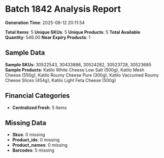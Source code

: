 # Batch 1842 Analysis Report

**Generation Time**: 2025-08-12 20:11:54

**Total Items**: 5
**Unique SKUs**: 5
**Unique Products**: 5
**Total Available Quantity**: 546.00
**Near Expiry Products**: 1

## Sample Data
**Sample SKUs**: 30522543, 30433886, 30524282, 30523728, 30523685
**Sample Products**: Katilo White Cheese Low Salt (500g), Katilo Mesh Cheese (550g), Katilo Roumy Cheese Pure (300g), Katilo Vaccumed Roumy Cheese Slices (454g), Katilo Light Feta Cheese (500g)

## Financial Categories
- **Centralized Fresh**: 5 items

## Missing Data
- **Skus**: 0 missing
- **Product_ids**: 0 missing
- **Product_names**: 0 missing
- **Barcodes**: 5 missing
